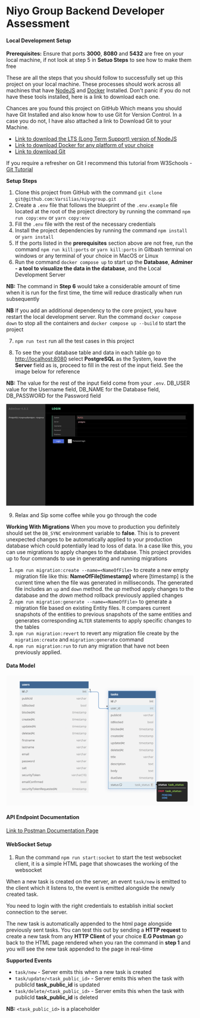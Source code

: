 # Niyo Group Backend Developer Assessment

#### Local Development Setup

**Prerequisites:** Ensure that ports **3000**, **8080** and **5432** are free on your local machine, if not look at step 5 in **Setuo Steps** to see how to make them free

These are all the steps that you should follow to successfully set up this project on your local machine. These processes should work across all machines that have [NodeJS](https://nodejs.org/en) and [Docker](https://www.docker.com/) Installed. Don't panic if you do not have these tools installed, here is a link to download each one.

Chances are you found this project on GitHub Which means you should have Git Installed and also know how to use Git for Version Control. In a case you do not, I have also attached a link to Download Git to your Machine.

- [Link to download the LTS (Long Term Support) version of NodeJS](https://nodejs.org/en/download/package-manager)
- [Link to download Docker for any platform of your choice](https://www.docker.com/products/docker-desktop/)
- [Link to download Git](https://git-scm.com/downloads)

If you require a refresher on Git I recommend this tutorial from W3Schools - [Git Tutorial](https://www.w3schools.com/git/)

**Setup Steps**

1. Clone this project from GitHub with the command `git clone git@github.com:Varsilias/niyogroup.git`
2. Create a `.env` file that follows the blueprint of the `.env.example` file located at the root of the project directory by running the command `npm run copy:env` or `yarn copy:env`
3. Fill the `.env` file with the rest of the necessary credentials
4. Install the project dependencies by running the command `npm install` or `yarn install`
5. If the ports listed in the **prerequisites** section above are not free, run the command `npm run kill:ports` or `yarn kill:ports` in Gitbash terminal on windows or any terminal of your choice in MacOS or Linux
6. Run the command `docker compose up` to start up the **Database**, **Adminer - a tool to visualize the data in the database**, and the Local Development Server

**NB:** The command in **Step 6** would take a considerable amount of time when it is run for the first time, the time will reduce drastically when run subsequently

**NB** If you add an additional dependency to the core project, you have restart the local development server. Run the command `docker compose down` to stop all the containers and `docker compose up --build` to start the project

7. `npm run test` run all the test cases in this project

8. To see the your database table and data in each table go to [http://localhost:8080](http://localhost:8080) select **PostgreSQL** as the System, leave the **Server** field as is, proceed to fill in the rest of the input field. See the image below for reference

**NB:** The value for the rest of the input field come from your `.env`. DB_USER value for the Username field, DB_NAME for the Database field, DB_PASSWORD for the Password field

![Adminer Login Screen](https://github.com/Varsilias/niyogroup/blob/main/adminer.png)

9. Relax and Sip some coffee while you go through the code

**Working With Migrations**
When you move to production you definitely should set the `DB_SYNC` environment variable to **false**. This is to prevent unexpected changes to be automatically applied to your production database which could potentially lead to loss of data. In a case like this, you can use migrations to apply changes to the database.
This project provides up to four commands to use in generating and running migrations

1. `npm run migration:create --name=<NameOfFile>` to create a new empty migration file like this: **NameOfFile[timestamp]** where [timestamp] is the current time when the file was generated in milliseconds. The generated file includes an `up` and `down` method. the _up_ method apply changes to the database and the _down_ method rollback previously applied changes
2. `npm run migration:generate --name=<NameOfFile>` to generate a migration file based on existing Entity files. It compares current snapshots of the entities to previous snapshots of the same entities and generates corresponding `ALTER` statements to apply specific changes to the tables
3. `npm run migration:revert` to revert any migration file create by the `migration:create` and `migration:generate` command
4. `npm run migration:run` to run any migration that have not been previously applied.

#### Data Model

![Niyo Group Assessment Data Model](https://github.com/Varsilias/niyogroup/blob/main/niyogroup.png)

#### API Endpoint Documentation

[Link to Postman Documentation Page](https://documenter.getpostman.com/view/10967402/2sA3QmEEvw#a0cdf10f-e65f-4691-a234-45c08c65d693)

#### WebSocket Setup

1. Run the command `npm run start:socket` to start the test websocket client, it is a simple HTML page that showcases the working of the websocket

When a new task is created on the server, an event `task/new` is emitted to the client which it listens to, the event is emitted alongside the newly created task.

You need to login with the right credentials to establish initial socket connection to the server.

The new task is automatically appended to the html page alongside previously sent tasks. You can test this out by sending a **HTTP request** to create a new task from any **HTTP Client** of your choice **E.G Postman** go back to the HTML page rendered when you ran the command in **step 1** and you will see the new task appended to the page in real-time

**Supported Events**

- `task/new` - Server emits this when a new task is created
- `task/update/<task_public_id>` - Server emits this when the task with publicId **task_public_id** is updated
- `task/delete/<task_public_id>` - Server emits this when the task with publicId **task_public_id** is deleted

**NB:** `<task_public_id>` is a placeholder
